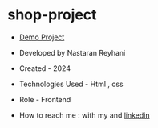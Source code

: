 # shop-project


- [Demo Project](https://nastaran-reyhani.github.io/shop-project/)

- Developed by Nastaran Reyhani

- Created - 2024

- Technologies Used - Html , css 

- Role - Frontend

- How to reach me : with my and [linkedin](https://www.linkedin.com/in/nastaran-reyhani-905b81337)
